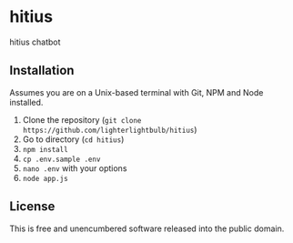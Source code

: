 # hitius
hitius chatbot

## Installation
Assumes you are on a Unix-based terminal with Git, NPM and Node installed.

1. Clone the repository (`git clone https://github.com/lighterlightbulb/hitius`)
2. Go to directory (`cd hitius`)
3. `npm install`
3. `cp .env.sample .env`
4. `nano .env` with your options
5. `node app.js`

## License
This is free and unencumbered software released into the public domain.

